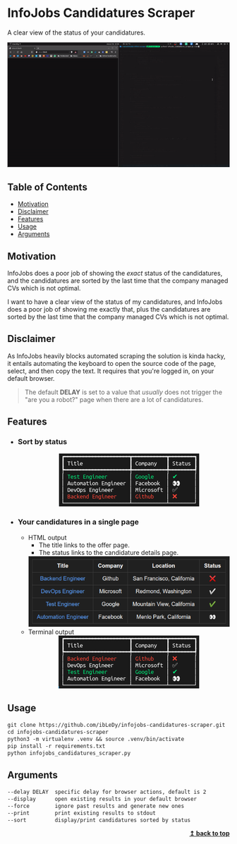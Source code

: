 # InfoJobs Candidatures Scraper

A clear view of the status of your candidatures.

<div align="center">
  <img src="assets/demo.gif" alt="demo gif of the project">
</div>

## Table of Contents

- [Motivation](#motivation)
- [Disclaimer](#disclaimer)
- [Features](#features)
- [Usage](#usage)
- [Arguments](#arguments)

## Motivation

InfoJobs does a poor job of showing the _exact_ status of the candidatures,
and the candidatures are sorted by the last time that the company managed
CVs which is not optimal.

I want to have a clear view of the status of my candidatures, and InfoJobs
does a poor job of showing me exactly that, plus the candidatures are sorted
by the last time that the company managed CVs which is not optimal.

## Disclaimer

As InfoJobs heavily blocks automated scraping the solution is kinda hacky,
it entails automating the keyboard to open the source code of the page,
select, and then copy the text. It requires that you're logged in, on your
default browser.

> The default **DELAY** is set to a value that _usually_ does not trigger the
> "are you a robot?" page when there are a lot of candidatures.

## Features

- ### Sort by status

  <ul>
    <div align="center">
      <img src="assets/output_terminal_sorted.png" alt="sorted terminal output">
    </div>
  </ul>

- ### Your candidatures in a single page

  - HTML output
    - The title links to the offer page.
    - The status links to the candidature details page.
    <div align="center">
      <img src="assets/output_html.png" alt="html output">
    </div>
  - Terminal output
    <div align="center">
      <img src="assets/output_terminal.png" alt="terminal output">
    </div>

## Usage

```text
git clone https://github.com/ibLeDy/infojobs-candidatures-scraper.git
cd infojobs-candidatures-scraper
python3 -m virtualenv .venv && source .venv/bin/activate
pip install -r requirements.txt
python infojobs_candidatures_scraper.py
```

## Arguments

```text
--delay DELAY  specific delay for browser actions, default is 2
--display      open existing results in your default browser
--force        ignore past results and generate new ones
--print        print existing results to stdout
--sort         display/print candidatures sorted by status
```

<div align="right">
  <b><a href="#infojobs-candidatures-scraper">↥ back to top</a></b>
</div>

